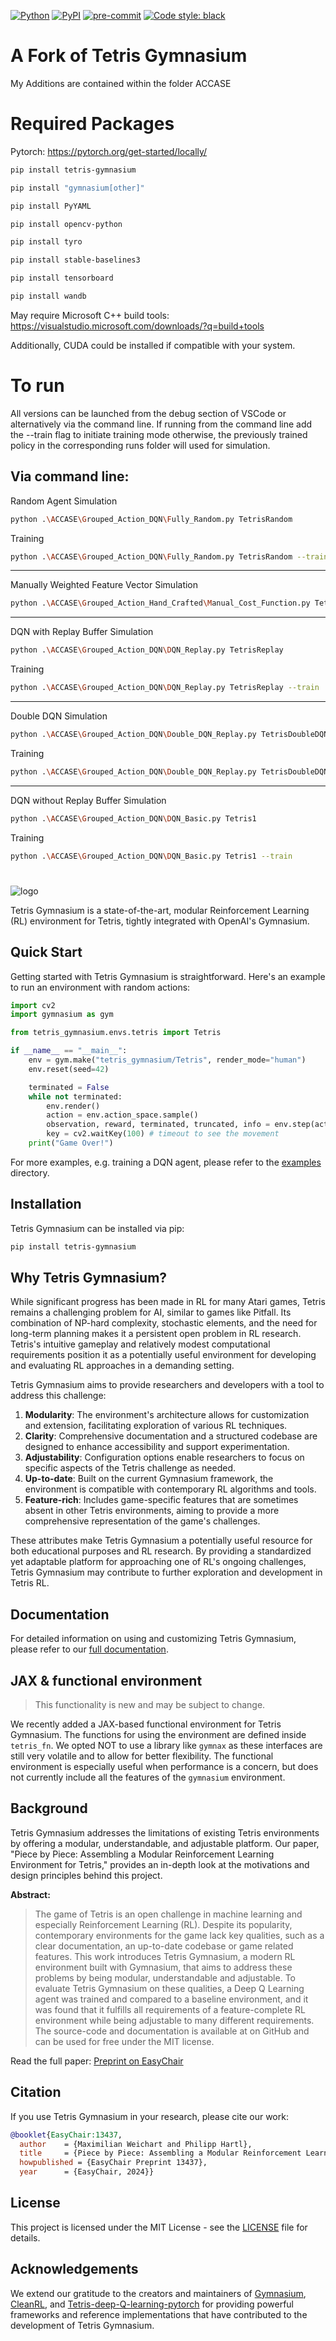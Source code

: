 [![Python](https://img.shields.io/pypi/pyversions/gymnasium.svg)](https://badge.fury.io/py/tetris-gymnasium)
[![PyPI](https://badge.fury.io/py/gymnasium.svg)](https://badge.fury.io/py/tetris-gymnasium)
[![pre-commit](https://img.shields.io/badge/pre--commit-enabled-brightgreen?logo=pre-commit&logoColor=white)](https://pre-commit.com/)
[![Code style: black](https://img.shields.io/badge/code%20style-black-000000.svg)](https://github.com/psf/black)

# A Fork of Tetris Gymnasium

My Additions are contained within the folder ACCASE

# Required Packages

Pytorch: https://pytorch.org/get-started/locally/

```bash
pip install tetris-gymnasium
```

```bash
pip install "gymnasium[other]"
```

```bash
pip install PyYAML
```

```bash
pip install opencv-python
```

```bash
pip install tyro 
```

```bash
pip install stable-baselines3
```

```bash
pip install tensorboard
```

```bash
pip install wandb
```

May require Microsoft C++ build tools: https://visualstudio.microsoft.com/downloads/?q=build+tools

Additionally, CUDA could be installed if compatible with your system.

# To run

All versions can be launched from the debug section of VSCode or alternatively via the command line. If running from 
the command line add the --train flag to initiate training mode otherwise, the previously trained policy in the 
corresponding runs folder will used for simulation.

Via command line:
-----------------------------------------
Random Agent
Simulation
```bash
python .\ACCASE\Grouped_Action_DQN\Fully_Random.py TetrisRandom
```
Training
```bash
python .\ACCASE\Grouped_Action_DQN\Fully_Random.py TetrisRandom --train
```
-----------------------------------------
Manually Weighted Feature Vector
Simulation
```bash
python .\ACCASE\Grouped_Action_Hand_Crafted\Manual_Cost_Function.py TetrisManualCost
```
-----------------------------------------
DQN with Replay Buffer
Simulation
```bash
python .\ACCASE\Grouped_Action_DQN\DQN_Replay.py TetrisReplay
```
Training
```bash
python .\ACCASE\Grouped_Action_DQN\DQN_Replay.py TetrisReplay --train
```
-----------------------------------------
Double DQN
Simulation
```bash
python .\ACCASE\Grouped_Action_DQN\Double_DQN_Replay.py TetrisDoubleDQN
```
Training
```bash
python .\ACCASE\Grouped_Action_DQN\Double_DQN_Replay.py TetrisDoubleDQN --train
```
-----------------------------------------
DQN without Replay Buffer
Simulation
```bash
python .\ACCASE\Grouped_Action_DQN\DQN_Basic.py Tetris1
```
Training
```bash
python .\ACCASE\Grouped_Action_DQN\DQN_Basic.py Tetris1 --train
```

#
![logo](https://raw.githubusercontent.com/Max-We/Tetris-Gymnasium/main/docs/_static/logo.png "Tetris Gymnasium")

Tetris Gymnasium is a state-of-the-art, modular Reinforcement Learning (RL) environment for Tetris, tightly integrated
with OpenAI's Gymnasium.

## Quick Start

Getting started with Tetris Gymnasium is straightforward. Here's an example to run an environment with random
actions:

```python
import cv2
import gymnasium as gym

from tetris_gymnasium.envs.tetris import Tetris

if __name__ == "__main__":
    env = gym.make("tetris_gymnasium/Tetris", render_mode="human")
    env.reset(seed=42)

    terminated = False
    while not terminated:
        env.render()
        action = env.action_space.sample()
        observation, reward, terminated, truncated, info = env.step(action)
        key = cv2.waitKey(100) # timeout to see the movement
    print("Game Over!")

```

For more examples, e.g. training a DQN agent, please refer to the [examples](examples) directory.

## Installation

Tetris Gymnasium can be installed via pip:

```bash
pip install tetris-gymnasium
```

## Why Tetris Gymnasium?

While significant progress has been made in RL for many Atari games, Tetris remains a challenging problem for AI, similar
to games like Pitfall. Its combination of NP-hard complexity, stochastic elements, and the need for long-term planning
makes it a persistent open problem in RL research. Tetris's intuitive gameplay and relatively modest computational
requirements position it as a potentially useful environment for developing and evaluating RL approaches in a demanding
setting.

Tetris Gymnasium aims to provide researchers and developers with a tool to address this challenge:

1. **Modularity**: The environment's architecture allows for customization and extension, facilitating exploration of
   various RL techniques.
2. **Clarity**: Comprehensive documentation and a structured codebase are designed to enhance accessibility and support
   experimentation.
3. **Adjustability**: Configuration options enable researchers to focus on specific aspects of the Tetris challenge as
   needed.
4. **Up-to-date**: Built on the current Gymnasium framework, the environment is compatible with contemporary RL
   algorithms and tools.
5. **Feature-rich**: Includes game-specific features that are sometimes absent in other Tetris environments, aiming to
   provide a more comprehensive representation of the game's challenges.

These attributes make Tetris Gymnasium a potentially useful resource for both educational purposes and RL research. By
providing a standardized yet adaptable platform for approaching one of RL's ongoing challenges, Tetris Gymnasium may
contribute to further exploration and development in Tetris RL.

## Documentation

For detailed information on using and customizing Tetris Gymnasium, please refer to
our [full documentation](https://max-we.github.io/Tetris-Gymnasium/).

## JAX & functional environment

> This functionality is new and may be subject to change.

We recently added a JAX-based functional environment for Tetris Gymnasium. The functions for using the environment are
defined inside `tetris_fn`. We opted NOT to use a library like `gymnax` as these interfaces are still very volatile and
to allow for better flexibility. The functional environment is especially useful when performance is a concern, but does
not currently include all the features of the `gymnasium` environment.

## Background

Tetris Gymnasium addresses the limitations of existing Tetris environments by offering a modular, understandable, and
adjustable platform. Our paper, "Piece by Piece: Assembling a Modular Reinforcement Learning Environment for Tetris,"
provides an in-depth look at the motivations and design principles behind this project.

**Abstract:**

> The game of Tetris is an open challenge in machine learning and especially Reinforcement Learning (RL). Despite its
> popularity, contemporary environments for the game lack key qualities, such as a clear documentation, an up-to-date
> codebase or game related features. This work introduces Tetris Gymnasium, a modern RL environment built with
> Gymnasium,
> that aims to address these problems by being modular, understandable and adjustable. To evaluate Tetris Gymnasium on
> these qualities, a Deep Q Learning agent was trained and compared to a baseline environment, and it was found that it
> fulfills all requirements of a feature-complete RL environment while being adjustable to many different requirements.
> The source-code and documentation is available at on GitHub and can be used for free under the MIT license.

Read the full paper: [Preprint on EasyChair](https://easychair.org/publications/preprint/154Q)

## Citation

If you use Tetris Gymnasium in your research, please cite our work:

```bibtex
@booklet{EasyChair:13437,
  author    = {Maximilian Weichart and Philipp Hartl},
  title     = {Piece by Piece: Assembling a Modular Reinforcement Learning Environment for Tetris},
  howpublished = {EasyChair Preprint 13437},
  year      = {EasyChair, 2024}}
```

## License

This project is licensed under the MIT License - see the [LICENSE](LICENSE) file for details.

## Acknowledgements

We extend our gratitude to the creators and maintainers
of [Gymnasium](https://github.com/Farama-Foundation/Gymnasium), [CleanRL](https://github.com/vwxyzjn/cleanrl),
and [Tetris-deep-Q-learning-pytorch](https://github.com/uvipen/Tetris-deep-Q-learning-pytorch) for providing powerful
frameworks and reference implementations that have contributed to the development of Tetris Gymnasium.
